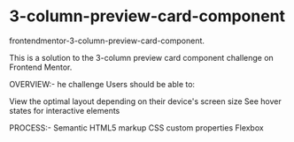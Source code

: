 # 3-column-preview-card-component
frontendmentor-3-column-preview-card-component.

This is a solution to the 3-column preview card component challenge on Frontend Mentor. 

OVERVIEW:-
he challenge
  Users should be able to:

View the optimal layout depending on their device's screen size
See hover states for interactive elements

PROCESS:- 
Semantic HTML5 markup
CSS custom properties
Flexbox

